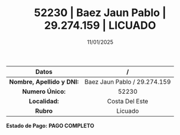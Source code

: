 ﻿---
title: 52230 | Baez Jaun Pablo | 29.274.159 | LICUADO
date: 11/01/2025
draft: false
tags: ['costa-del-este', 'titular', 'licuado']
---

|          **Datos**          |  /  |
|:---------------------------:|:---:|
| **Nombre, Apellido y DNI:** | Baez Jaun Pablo / 29.274.159 |
|      **Numero Único:**      | 52230 |
|        **Localidad:**       | Costa Del Este |
|          **Rubro**          | Licuado |

**Estado de Pago:** **PAGO COMPLETO**
